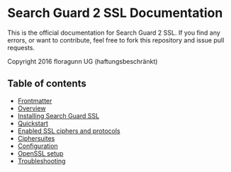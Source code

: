 <!---
Copryight 2016 floragunn UG (haftungsbeschränkt)
-->

# Search Guard 2 SSL Documentation

This is the official documentation for Search Guard 2 SSL. If you find any errors, or want to contribute, feel free to fork this repository and issue pull requests.

Copyright 2016 floragunn UG (haftungsbeschränkt)

## Table of contents

* [Frontmatter](frontmatter.md)
* [Overview](overview.md)
* [Installing Search Guard SSL](installation.md)
* [Quickstart](quickstart.md)
* [Enabled SSL ciphers and protocols](ciphersuites.md)
* [Ciphersuites](ciphersuites.md)
* [Configuration](configuration.md)
* [OpenSSL setup](openssl.md)
* [Troubleshooting](troubleshooting.md)
